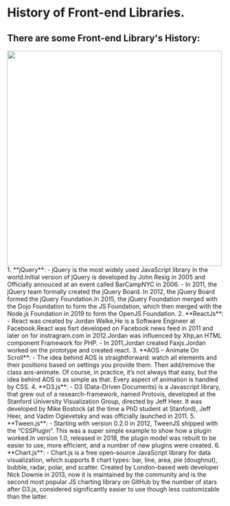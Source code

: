 
# History of Front-end Libraries.

## There are some Front-end Library's History:
<img src="https://miro.medium.com/max/700/1*Q2t-jgIzVx_w1Cyy1YlbNw.png" width="500px" >
1. **jQuery**:
    - jQuery is the most widely used JavaScript library in the world.Initial version of jQuery is developed by John Resig in 2005 and Officially annouced at an event called BarCampNYC in 2006.
    - In 2011, the jQuery team formally created the jQuery Board. In 2012, the jQuery Board formed the jQuery Foundation.In 2015, the jQuery Foundation merged with the Dojo Foundation to form the JS Foundation, which then merged with the Node.js Foundation in 2019 to form the OpenJS Foundation.
2. **ReactJs**:
    - React was created by Jordan Walke,He is a Software Engineer at Facebook.React was fisrt developed on Facebook news feed in 2011 and later on for instragram.com in 2012.Jordan was influenced by Xhp,an HTML component Framework for PHP.
    - In 2011,Jordan created Faxjs.Jordan worked on the prototype and created react.
3. **AOS – Animate On Scroll**:
    - The idea behind AOS is straightforward: watch all elements and their positions based on settings you provide them. Then add/remove the class aos-animate. Of course, in practice, it’s not always that easy, but the idea behind AOS is as simple as that. Every aspect of animation is handled by CSS.
4. **D3.js**:
    - D3 (Data-Driven Documents) is a Javascript library, that grew out of a research-framework, named Protovis, developed at the Stanford University Visualization Group, directed by Jeff Heer. It was developed by Mike Bostock (at the time a PhD student at Stanford), Jeff Heer, and Vadim Ogievetsky and was officially launched in 2011.
5. **Tween.js**:
    - Starting with version 0.2.0 in 2012, TweenJS shipped with the “CSSPlugin”. This was a super simple example to show how a plugin worked.In version 1.0, released in 2018, the plugin model was rebuilt to be easier to use, more efficient, and a number of new plugins were created.
6. **Chart.js**:
    - Chart.js is a free open-source JavaScript library for data visualization, which supports 8 chart types: bar, line, area, pie (doughnut), bubble, radar, polar, and scatter. Created by London-based web developer Nick Downie in 2013, now it is maintained by the community and is the second most popular JS charting library on GitHub by the number of stars after D3.js, considered significantly easier to use though less customizable than the latter. 


